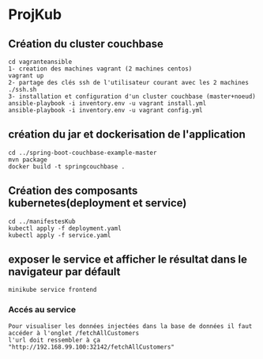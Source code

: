 # ProjKub
## Création du cluster couchbase
```
cd vagranteansible 
1- creation des machines vagrant (2 machines centos)
vagrant up
2- partage des clés ssh de l'utilisateur courant avec les 2 machines
./ssh.sh 
3- installation et configuration d'un cluster couchbase (master+noeud)
ansible-playbook -i inventory.env -u vagrant install.yml
ansible-playbook -i inventory.env -u vagrant config.yml 
```
## création du jar et dockerisation de l'application
```
cd ../spring-boot-couchbase-example-master
mvn package
docker build -t springcouchbase .
```

## Création des composants kubernetes(deployment et service)
```
cd ../manifestesKub
kubectl apply -f deployment.yaml
kubectl apply -f service.yaml
```
## exposer le service et afficher le résultat dans le navigateur par défault
```
minikube service frontend
```
### Accés au service 
```
Pour visualiser les données injectées dans la base de données il faut accéder à l'onglet /fetchAllCustomers
l'url doit ressembler à ça "http://192.168.99.100:32142/fetchAllCustomers"
```

